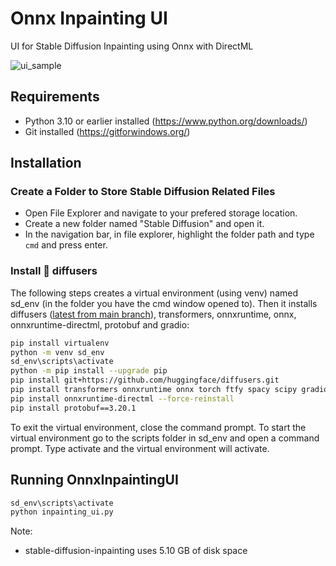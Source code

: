 # Onnx Inpainting UI
UI for Stable Diffusion Inpainting using Onnx with DirectML

![ui_sample](https://user-images.githubusercontent.com/640619/203019893-6f9f9e45-38d5-4477-a6c2-8f789a7b37f6.png)

## Requirements
- Python 3.10 or earlier installed (https://www.python.org/downloads/)
- Git installed (https://gitforwindows.org/)

## Installation
### Create a Folder to Store Stable Diffusion Related Files
- Open File Explorer and navigate to your prefered storage location.
- Create a new folder named "Stable Diffusion" and open it.
- In the navigation bar, in file explorer, highlight the folder path and type `cmd` and press enter.

### Install 🤗 diffusers
The following steps creates a virtual environment (using venv) named sd_env (in the folder you have the cmd window opened to). Then it  installs diffusers ([latest from main branch](https://github.com/huggingface/diffusers)), transformers, onnxruntime, onnx, onnxruntime-directml, protobuf and gradio:
```bash
pip install virtualenv
python -m venv sd_env
sd_env\scripts\activate
python -m pip install --upgrade pip
pip install git+https://github.com/huggingface/diffusers.git
pip install transformers onnxruntime onnx torch ftfy spacy scipy gradio
pip install onnxruntime-directml --force-reinstall
pip install protobuf==3.20.1
```
To exit the virtual environment, close the command prompt. To start the virtual environment go to the scripts folder in sd_env and open a command prompt. Type activate and the virtual environment will activate.

## Running OnnxInpaintingUI
```bash
sd_env\scripts\activate
python inpainting_ui.py
```

Note:
- stable-diffusion-inpainting uses 5.10 GB of disk space
